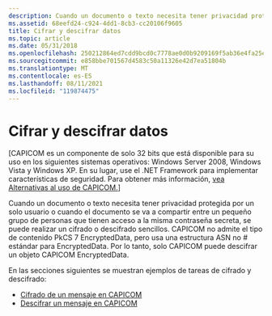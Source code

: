 ```yaml
---
description: Cuando un documento o texto necesita tener privacidad protegida por un solo usuario o cuando el documento se va a compartir entre un pequeño grupo de personas que tienen acceso a la misma contraseña secreta, se puede realizar un cifrado o descifrado sencillos.
ms.assetid: 68eefd24-c924-4dd1-8cb3-cc20106f9605
title: Cifrar y descifrar datos
ms.topic: article
ms.date: 05/31/2018
ms.openlocfilehash: 250212864ed7cdd9bcd0c7778ae0d0b9209169f5ab36e4fa25e8a336e8da79aa
ms.sourcegitcommit: e858bbe701567d4583c50a11326e42d7ea51804b
ms.translationtype: MT
ms.contentlocale: es-ES
ms.lasthandoff: 08/11/2021
ms.locfileid: "119874475"
---
```

# <a name="encrypting-and-decrypting-data"></a>Cifrar y descifrar datos

\[CAPICOM es un componente de solo 32 bits que está disponible para su uso en los siguientes sistemas operativos: Windows Server 2008, Windows Vista y Windows XP. En su lugar, use el .NET Framework para implementar características de seguridad. Para obtener más información, [vea Alternativas al uso de CAPICOM.](alternatives-to-using-capicom.md)\]

Cuando un documento o texto necesita tener privacidad protegida por un solo usuario o cuando el documento se va a compartir entre un pequeño grupo de personas que tienen acceso a la misma contraseña secreta, se puede realizar un cifrado o descifrado sencillos. CAPICOM no admite el tipo de contenido PkCS 7 EncryptedData, pero usa una estructura ASN no \# estándar para EncryptedData. Por lo tanto, solo CAPICOM puede descifrar un objeto CAPICOM EncryptedData.

En las secciones siguientes se muestran ejemplos de tareas de cifrado y descifrado:

-   [Cifrado de un mensaje en CAPICOM](encrypting-a-message-in-capicom.md)
-   [Descifrar un mensaje en CAPICOM](decrypting-a-message-in-capicom.md)

 

 



